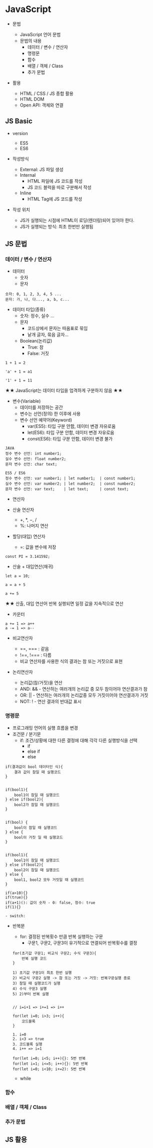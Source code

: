 # JavaScript
- 문법
    - JavaScript 언어 문법
    - 문법의 내용
        - 데이터 / 변수 / 연산자
        - 명령문
        - 함수
        - 배열 / 객체 / Class
        - 추가 문법

- 활용
    - HTML / CSS / JS 종합 활용
    - HTML DOM
    - Open API: 객체와 연결

## JS Basic
- version
    - ES5
    - ES6

- 작성방식
    - External: JS 파일 생성
    - Internal
        - HTML 파일에 JS 코드를 작성
        - JS 코드 블럭을 따로 구분해서 작성
    - Inline
        - HTML Tag에 JS 코드를 작성
- 작성 위치
    - JS가 실행되는 시점에 HTML이 로딩(렌더링)되어 있어야 한다.
    - JS가 실행되는 방식: 최초 한번만 실행됨

## JS 문법

### 데이터 / 변수 / 연산자
- 데이터
    - 숫자
    - 문자
```
숫자: 0, 1, 2, 3, 4, 5 ...
문자: 가, 나, 다..., a, b, c...
```
- 데이터 타입(종류)
    - 숫자: 정수, 실수 ... 
    - 문자
        - 코드상에서 문자는 따옴표로 묶임
        - 낱개 글자, 묶음 글자...
    - Boolean(논리값)
        - True: 참
        - False: 거짓
```
1 + 1 = 2

'a' + 1 = a1

'1' + 1 = 11
```

★★ JavaScript는 데이터 타입을 업격하게 구분하지 않음 ★★ 

- 변수(Variable)
    - 데이터를 저장하는 공간
    - 변수는 선언(정의) 한 이후에 사용
    - 변수 선언 예약어(Keyword)
        - var(ES5): 타입 구분 안함, 데이터 변경 자유로움
        - let(ES6): 타입 구분 안함, 데이터 변경 자유로움
        - const(ES6): 타입 구분 안함, 데이터 변경 불가

```
JAVA
정수 변수 선언: int number1;
실수 변수 선언: float number2;
문자 변수 선언: char text;

ES5 / ES6
정수 변수 선언: var number1; | let number1;  | const number1;
실수 변수 선언: var number2; | let number2;  | const number2;
문자 변수 선언: var text;    | let text;     | const text;
```

- 연산자

- 산술 연산자
    - +, *, −, /
    - %: 나머지 연산

- 할당(대입) 연산자
    - =: 값을 변수에 저장

```
const PI = 3.141592;
```

- 산술 + 대입연산(재귀)
```
let a = 10;

a = a + 5

a += 5
```

★★ 산출, 대입 연산어 반복 실행되면 일정 값을 지속적으로 연산

- 카운터

```
a += 1 => a++
a -= 1 => a--
```

- 비교연산자
    - ==, === : 같음
    - !==, !=== : 다름
    - 비교 연산자를 사용한 식의 결과는 참 또는 거짓으로 표현

- 논리연산자
    - 논리값(참/거짓)을 연산
    - AND: && - 연산하는 여러개의 논리값 중 모두 참이어야 연산결과가 참
    - OR: || - 연산하는 여러개의 논리값중 모두 거짓이어야 연산결과가 거짓
    - NOT: ! -  연산 결과의 반대값 표시

### 명령문

- 프로그래밍 언어의 실행 흐름을 변경
- 조건문 / 분기문
    - if: 조건/상황에 대한 다른 결정에 대해 각각 다른 실행방식을 선택
        - if
        - else if
        - else
```
if(결과값이 bool 데이터인 식){
    결과 값이 참일 때 실행코드
}


if(bool1){
    bool1이 참일 때 실행코드
} else if(bool2){
    bool2가 참일 때 실행코드
}


if(bool) {
    bool이 참일 때 실행코드
} else {
    bool이 거짓 일 때 실행코드
}


if(bool1){
    bool1이 참일 때 실행코드
} else if(bool2){
    bool2이 참일 때 실행코드
} else {
    bool1, bool2 모두 거짓일 때 실행코드
}
```
```
if(a>10){}
if(true){}
if(a+1)(): 값이 숫자 - 0: false, 정수: true
if(1){}
```
    - switch: 

- 반복문
    - for: 결정된 반복횟수 만큼 반복 실행하는 구문
        - 구문1, 구문2, 구문3이 유기적으로 연결되어 반복횟수를 결정
    ```
    for(초기값 구문1; 비교식 구문2; 수식 구문3){
        반복 실행 코드
    }

    1) 초기값 구문1이 최초 한번 실행
    2) 비교식 구문2 실행 -> 참 또는 거짓 -> 거짓: 반복구문실행 종료
    3) 참일 때 실행코드가 실행
    4) 수식 구문3 실행
    5) 2)부터 반복 실행
    ```

    ```

    // i=i+1 => i+=1 => i++

    for(let i=0; i>3; i++){
        코드블록
    }

    1. i=0
    2. i<3 => true
    3. 코드블록 실행
    4. i++ => i=1
    ```

    ```
    for(let i=0; i<5; i++){}: 5번 반복
    for(let i=1; i<=5; i++){}: 5번 반복
    for(let i=0; i<10; i+=2): 5번 반복
    ```

    - while

### 함수

### 배열 / 객체 / Class

### 추가 문법

## JS 활용